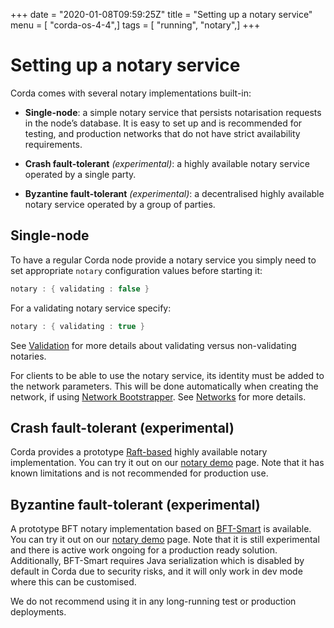 +++
date = "2020-01-08T09:59:25Z"
title = "Setting up a notary service"
menu = [ "corda-os-4-4",]
tags = [ "running", "notary",]
+++


# Setting up a notary service

Corda comes with several notary implementations built-in:


* **Single-node**: a simple notary service that persists notarisation requests in the node’s database. It is easy to set up
                    and is recommended for testing, and production networks that do not have strict availability requirements.


* **Crash fault-tolerant** *(experimental)*: a highly available notary service operated by a single party.


* **Byzantine fault-tolerant** *(experimental)*: a decentralised highly available notary service operated by a group of parties.



## Single-node

To have a regular Corda node provide a notary service you simply need to set appropriate `notary` configuration values
                before starting it:

```kotlin
notary : { validating : false }
```
For a validating notary service specify:

```kotlin
notary : { validating : true }
```
See [Validation](key-concepts-notaries.md#key-concepts-notaries-validation) for more details about validating versus non-validating notaries.

For clients to be able to use the notary service, its identity must be added to the network parameters. This will be
                done automatically when creating the network, if using [Network Bootstrapper](network-bootstrapper.md). See [Networks](corda-networks-index.md)
                for more details.


## Crash fault-tolerant (experimental)

Corda provides a prototype [Raft-based](http://atomix.io/) highly available notary implementation. You can try it out on our
                [notary demo](https://github.com/corda/corda/blob/release/os/4.4/samples/notary-demo) page. Note that it has known limitations
                and is not recommended for production use.


## Byzantine fault-tolerant (experimental)

A prototype BFT notary implementation based on [BFT-Smart](https://github.com/bft-smart/library) is available. You can
                try it out on our [notary demo](https://github.com/corda/corda/blob/release/os/4.4/samples/notary-demo) page. Note that it
                is still experimental and there is active work ongoing for a production ready solution. Additionally, BFT-Smart requires Java
                serialization which is disabled by default in Corda due to security risks, and it will only work in dev mode where this can
                be customised.

We do not recommend using it in any long-running test or production deployments.


